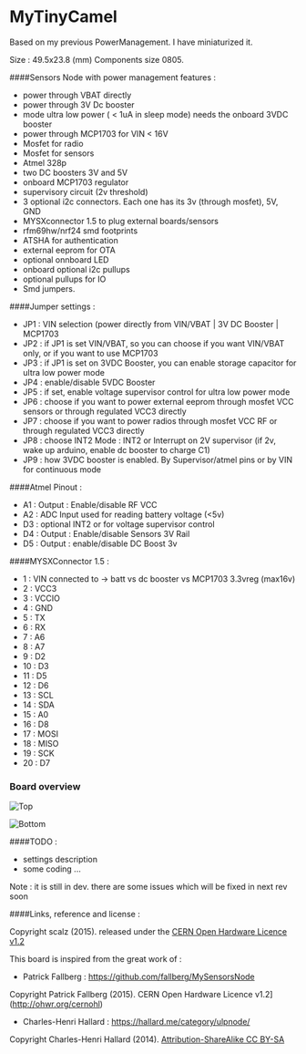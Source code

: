 # MyTinyCamel

Based on my previous PowerManagement. I have miniaturized it.

Size : 49.5x23.8 (mm)
Components size 0805.

####Sensors Node with power management features : 
- power through VBAT directly
- power through 3V Dc booster
- mode ultra low power ( < 1uA in sleep mode) needs the onboard 3VDC booster
- power through MCP1703 for VIN < 16V
- Mosfet for radio
- Mosfet for sensors
- Atmel 328p
- two DC boosters 3V and 5V
- onboard MCP1703 regulator
- supervisory circuit (2v threshold) 
- 3 optional i2c connectors. Each one has its 3v (through mosfet), 5V, GND
- MYSXconnector 1.5 to plug external boards/sensors
- rfm69hw/nrf24 smd footprints
- ATSHA for authentication
- external eeprom for OTA
- optional onnboard LED
- onboard optional i2c pullups
- optional pullups for IO
- Smd jumpers.


####Jumper settings :
- JP1 : VIN selection (power directly from VIN/VBAT | 3V DC Booster | MCP1703 
- JP2 : if JP1 is set VIN/VBAT, so you can choose if you want VIN/VBAT only, or if you want to use MCP1703
- JP3 : if JP1 is set on 3VDC Booster, you can enable storage capacitor for ultra low power mode 
- JP4 : enable/disable 5VDC Booster
- JP5 : if set, enable voltage supervisor control for ultra low power mode
- JP6 : choose if you want to power external eeprom through mosfet VCC sensors or through regulated VCC3 directly
- JP7 : choose if you want to power radios through mosfet VCC RF or through regulated VCC3 directly
- JP8 : choose INT2 Mode : INT2 or Interrupt on 2V supervisor (if 2v, wake up arduino, enable dc booster to charge C1) 
- JP9 : how 3VDC booster is enabled. By Supervisor/atmel pins or by VIN for continuous mode

####Atmel Pinout :
- A1 : Output : Enable/disable RF VCC 
- A2 : ADC Input used for reading battery voltage (<5v)
- D3 : optional INT2 or for voltage supervisor control
- D4 : Output : Enable/disable Sensors 3V Rail 
- D5 : Output : enable/disable DC Boost 3v

####MYSXConnector 1.5 : 
- 1 :	VIN connected to -> batt vs dc booster vs MCP1703 3.3vreg (max16v)
- 2 :	VCC3
- 3 :	VCCIO
- 4 :	GND
- 5 :	TX
- 6 :	RX
- 7 :	A6
- 8 :	A7
- 9 :	D2
- 10 :	D3
- 11 :	D5
- 12 :	D6
- 13 :	SCL
- 14 :	SDA
- 15 :	A0
- 16 :	D8
- 17 :	MOSI
- 18 :	MISO
- 19 :	SCK
- 20 :	D7


### Board overview  
<img src="https://raw.githubusercontent.com/scalz/MySensors-HW/development/MyTinyCamel/_img/Top_overview_en.png" alt="Top">    

<img src="https://raw.githubusercontent.com/scalz/MySensors-HW/development/MyTinyCamel/_img/Bottom_overview_en.png" alt="Bottom">&nbsp; 


####TODO : 
- settings description
- some coding
...

Note : it is still in dev. there are some issues which will be fixed in next rev soon




####Links, reference and license : 

Copyright scalz (2015). released under the [CERN Open Hardware Licence v1.2](http://ohwr.org/cernohl)

This board is inspired from the great work of :
- Patrick Fallberg : https://github.com/fallberg/MySensorsNode

Copyright Patrick Fallberg (2015). CERN Open Hardware Licence v1.2](http://ohwr.org/cernohl)

- Charles-Henri Hallard : https://hallard.me/category/ulpnode/
 
Copyright Charles-Henri Hallard (2014). [Attribution-ShareAlike CC BY-SA](https://creativecommons.org/licenses/)


